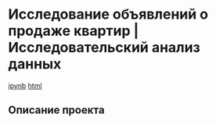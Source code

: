 # Исследование объявлений о продаже квартир | Исследовательский анализ данных  
[ipynb](https://github.com/moseevaevgeniya/-yandex_praktikum/blob/main/2.Предобработка%20данных/credit_scoring_project.ipynb) [html](https://github.com/moseevaevgeniya/-yandex_praktikum/blob/main/2.Предобработка%20данных/credit_scoring_project.html)
## Описание проекта
